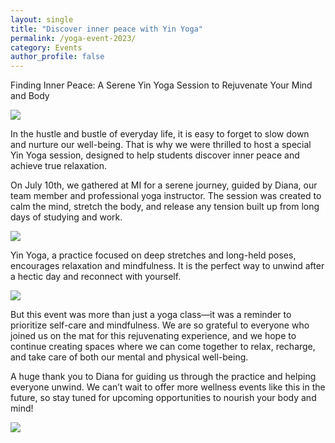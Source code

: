 ```yaml
---
layout: single
title: "Discover inner peace with Yin Yoga"
permalink: /yoga-event-2023/
category: Events
author_profile: false
---
```


Finding Inner Peace: A Serene Yin Yoga Session to Rejuvenate Your Mind and Body

![](/assets/images/content-2023/yoga-event-1.jpg)

In the hustle and bustle of everyday life, it is easy to forget to slow down and nurture our well-being. That is why we were thrilled to host a special Yin Yoga session, designed to help students discover inner peace and achieve true relaxation.

On July 10th, we gathered at MI for a serene journey, guided by Diana, our team member and professional yoga instructor. The session was created to calm the mind, stretch the body, and release any tension built up from long days of studying and work.

![](/assets/images/content-2023/yoga-event-2.jpg)

Yin Yoga, a practice focused on deep stretches and long-held poses, encourages relaxation and mindfulness. It is the perfect way to unwind after a hectic day and reconnect with yourself.

![](/assets/images/content-2023/yoga-event-3.jpg)

But this event was more than just a yoga class—it was a reminder to prioritize self-care and mindfulness. We are so grateful to everyone who joined us on the mat for this rejuvenating experience, and we hope to continue creating spaces where we can come together to relax, recharge, and take care of both our mental and physical well-being.

A huge thank you to Diana for guiding us through the practice and helping everyone unwind. We can’t wait to offer more wellness events like this in the future, so stay tuned for upcoming opportunities to nourish your body and mind!

![](/assets/images/content-2023/yoga-event-4.jpg)